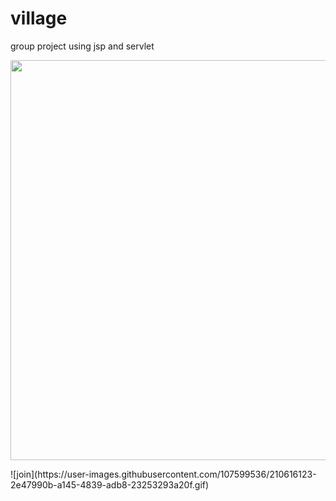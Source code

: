 # village
group project using jsp and servlet

<p align="center">
  <img src="https://user-images.githubusercontent.com/107599536/210616123-2e47990b-a145-4839-adb8-23253293a20f.gif" width="640"/>
</p>
![join](https://user-images.githubusercontent.com/107599536/210616123-2e47990b-a145-4839-adb8-23253293a20f.gif)
